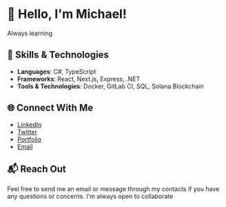 # 👋 Hello, I'm Michael!
Always learning

## 💼 Skills & Technologies
- **Languages**: C#, TypeScript
- **Frameworks**: React, Next.js, Express, .NET
- **Tools & Technologies**: Docker, GitLab CI, SQL, Solana Blockchain

## 🌐 Connect With Me
- [LinkedIn](https://www.linkedin.com/in/mjtpediglorio/)
- [Twitter](https://x.com/maykeeeeel_rs)
- [Portfolio](https://mjtpediglorio.com)
- [Email](mailto:mjtpediglorio@gmail.com)

## 📬 Reach Out
Feel free to send me an email or message through my contacts if you have any questions or concerns. I'm always open to collaborate
